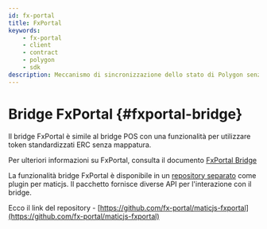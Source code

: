 ```yaml
---
id: fx-portal
title: FxPortal
keywords:
    - fx-portal
    - client
    - contract
    - polygon
    - sdk
description: Meccanismo di sincronizzazione dello stato di Polygon senza mappatura.
---
```


# Bridge FxPortal {#fxportal-bridge}

Il bridge FxPortal è simile al bridge POS con una funzionalità per utilizzare token standardizzati ERC senza mappatura.

Per ulteriori informazioni su FxPortal, consulta il documento [FxPortal Bridge](https://docs.polygon.technology/docs/develop/l1-l2-communication/fx-portal)

La funzionalità bridge FxPortal è disponibile in un [repository separato](https://github.com/fx-portal/maticjs-fxportal) come plugin per maticjs. Il pacchetto fornisce diverse API per l'interazione con il bridge.

Ecco il link del repository - [https://github.com/fx-portal/maticjs-fxportal](https://github.com/fx-portal/maticjs-fxportal)
